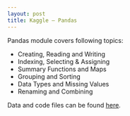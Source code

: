 ```yaml
---
layout: post
title: Kaggle – Pandas
---
```

Pandas module covers following topics:
- Creating, Reading and Writing
- Indexing, Selecting & Assigning
- Summary Functions and Maps
- Grouping and Sorting
- Data Types and Missing Values
- Renaming and Combining

Data and code files can be found [here](https://github.com/hamuntech/Kaggle_Pandas).